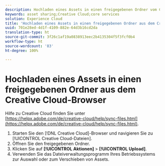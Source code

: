 ```yaml
---
description: Hochladen eines Assets in einen freigegebenen Ordner vom Creative Cloud-Browser in Experience Cloud.
keywords: asset sharing;Creative Cloud;core services
solution: Experience Cloud
title: 'Hochladen eines Assets in einen freigegebenen Ordner aus dem Creative Cloud-Browser '
uuid: 701e28ed-4d1f-4109-882e-64d3b16cd2da
translation-type: ht
source-git-commit: 3f26c1af19a0838913eec2b4135304f5f3fcf0b4
workflow-type: ht
source-wordcount: '83'
ht-degree: 100%

---
```



# Hochladen eines Assets in einen freigegebenen Ordner aus dem Creative Cloud-Browser

Hilfe zu Creative Cloud finden Sie unter [https://helpx.adobe.com/de/creative-cloud/help/sync-files.html](https://helpx.adobe.com/de/creative-cloud/help/sync-files.html).

1. Starten Sie den [!DNL Creative Cloud]-Browser und navigieren Sie zu [!UICONTROL Creative Cloud-Dateien].
1. Öffnen Sie den freigegebenen Ordner.
1. Klicken Sie auf **[!UICONTROL Aktionen]** > **[!UICONTROL Upload]**.
1. Verwenden Sie das Dateiverwaltungsprogramm Ihres Betriebssystems zur Auswahl oder zum Verschieben von Assets.
